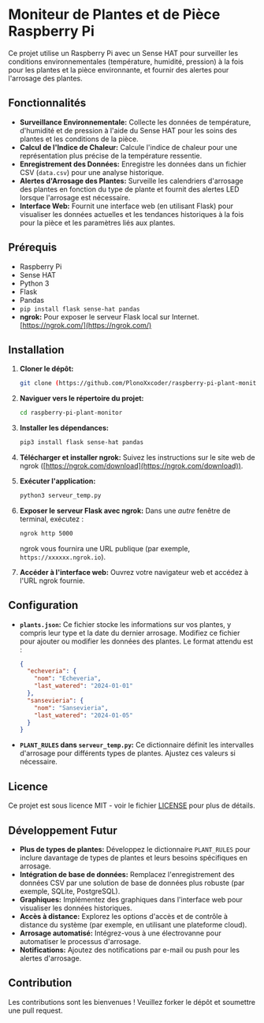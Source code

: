 # Moniteur de Plantes et de Pièce Raspberry Pi

Ce projet utilise un Raspberry Pi avec un Sense HAT pour surveiller les conditions environnementales (température, humidité, pression) à la fois pour les plantes et la pièce environnante, et fournir des alertes pour l'arrosage des plantes.

## Fonctionnalités

*   **Surveillance Environnementale:** Collecte les données de température, d'humidité et de pression à l'aide du Sense HAT pour les soins des plantes et les conditions de la pièce.
*   **Calcul de l'Indice de Chaleur:** Calcule l'indice de chaleur pour une représentation plus précise de la température ressentie.
*   **Enregistrement des Données:** Enregistre les données dans un fichier CSV (`data.csv`) pour une analyse historique.
*   **Alertes d'Arrosage des Plantes:** Surveille les calendriers d'arrosage des plantes en fonction du type de plante et fournit des alertes LED lorsque l'arrosage est nécessaire.
*   **Interface Web:** Fournit une interface web (en utilisant Flask) pour visualiser les données actuelles et les tendances historiques à la fois pour la pièce et les paramètres liés aux plantes.

## Prérequis

*   Raspberry Pi
*   Sense HAT
*   Python 3
*   Flask
*   Pandas
*   `pip install flask sense-hat pandas`
*   **ngrok:** Pour exposer le serveur Flask local sur Internet. [https://ngrok.com/](https://ngrok.com/)

## Installation

1.  **Cloner le dépôt:**
    ```bash
    git clone (https://github.com/PlonoXxcoder/raspberry-pi-plant-monitor)
    ```

2.  **Naviguer vers le répertoire du projet:**
    ```bash
    cd raspberry-pi-plant-monitor
    ```

3.  **Installer les dépendances:**
    ```bash
    pip3 install flask sense-hat pandas
    ```

4.  **Télécharger et installer ngrok:** Suivez les instructions sur le site web de ngrok ([https://ngrok.com/download](https://ngrok.com/download)).

5.  **Exécuter l'application:**
    ```bash
    python3 serveur_temp.py
    ```

6.  **Exposer le serveur Flask avec ngrok:** Dans une *autre* fenêtre de terminal, exécutez :
    ```bash
    ngrok http 5000
    ```
    ngrok vous fournira une URL publique (par exemple, `https://xxxxxx.ngrok.io`).

7.  **Accéder à l'interface web:**
    Ouvrez votre navigateur web et accédez à l'URL ngrok fournie.

## Configuration

*   **`plants.json`:** Ce fichier stocke les informations sur vos plantes, y compris leur type et la date du dernier arrosage. Modifiez ce fichier pour ajouter ou modifier les données des plantes. Le format attendu est :

    ```json
    {
      "echeveria": {
        "nom": "Echeveria",
        "last_watered": "2024-01-01"
      },
      "sansevieria": {
        "nom": "Sansevieria",
        "last_watered": "2024-01-05"
      }
    }
    ```

*   **`PLANT_RULES` dans `serveur_temp.py`:** Ce dictionnaire définit les intervalles d'arrosage pour différents types de plantes. Ajustez ces valeurs si nécessaire.

## Licence

Ce projet est sous licence MIT - voir le fichier [LICENSE](LICENSE) pour plus de détails.


## Développement Futur

*   **Plus de types de plantes:** Développez le dictionnaire `PLANT_RULES` pour inclure davantage de types de plantes et leurs besoins spécifiques en arrosage.
*   **Intégration de base de données:** Remplacez l'enregistrement des données CSV par une solution de base de données plus robuste (par exemple, SQLite, PostgreSQL).
*   **Graphiques:** Implémentez des graphiques dans l'interface web pour visualiser les données historiques.
*   **Accès à distance:** Explorez les options d'accès et de contrôle à distance du système (par exemple, en utilisant une plateforme cloud).
*   **Arrosage automatisé:** Intégrez-vous à une électrovanne pour automatiser le processus d'arrosage.
*   **Notifications:** Ajoutez des notifications par e-mail ou push pour les alertes d'arrosage.

## Contribution

Les contributions sont les bienvenues ! Veuillez forker le dépôt et soumettre une pull request.
